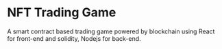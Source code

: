 # NFT Trading Game
A smart contract based trading game powered by blockchain using React for front-end and solidity, Nodejs for back-end.

